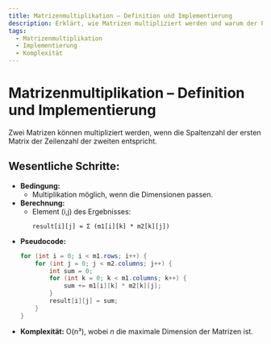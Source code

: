 ```yaml
---
title: Matrizenmultiplikation – Definition und Implementierung
description: Erklärt, wie Matrizen multipliziert werden und warum der Prozess O(n³) komplex ist.
tags:
  - Matrizenmultiplikation
  - Implementierung
  - Komplexität
---
```


# Matrizenmultiplikation – Definition und Implementierung

Zwei Matrizen können multipliziert werden, wenn die Spaltenzahl der ersten Matrix der Zeilenzahl der zweiten entspricht.

## Wesentliche Schritte:
- **Bedingung:**  
  - Multiplikation möglich, wenn die Dimensionen passen.
- **Berechnung:**  
  - Element (i,j) des Ergebnisses:  
    ```
    result[i][j] = Σ (m1[i][k] * m2[k][j])
    ```
- **Pseudocode:**
  ```java
  for (int i = 0; i < m1.rows; i++) {
      for (int j = 0; j < m2.columns; j++) {
          int sum = 0;
          for (int k = 0; k < m1.columns; k++) {
              sum += m1[i][k] * m2[k][j];
          }
          result[i][j] = sum;
      }
  }
  ```
- **Komplexität:** O(n³), wobei _n_ die maximale Dimension der Matrizen ist.

